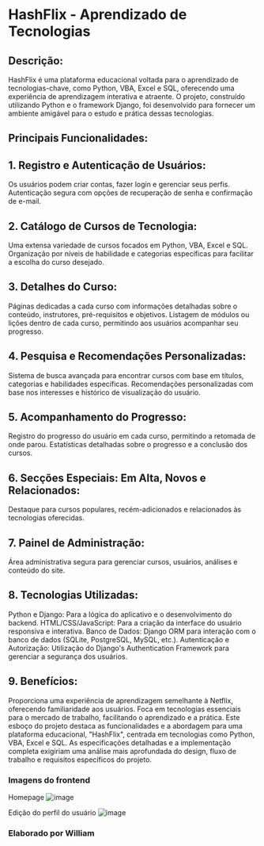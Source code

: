 # HashFlix - Aprendizado de Tecnologias

## Descrição:
HashFlix é uma plataforma educacional voltada para o aprendizado de tecnologias-chave, como Python, VBA, Excel e SQL, oferecendo uma experiência de aprendizagem interativa e atraente. O projeto, construído utilizando Python e o framework Django, foi desenvolvido para fornecer um ambiente amigável para o estudo e prática dessas tecnologias.

## Principais Funcionalidades:

## 1. Registro e Autenticação de Usuários:
Os usuários podem criar contas, fazer login e gerenciar seus perfis.
Autenticação segura com opções de recuperação de senha e confirmação de e-mail.


## 2. Catálogo de Cursos de Tecnologia:
Uma extensa variedade de cursos focados em Python, VBA, Excel e SQL.
Organização por níveis de habilidade e categorias específicas para facilitar a escolha do curso desejado.


## 3. Detalhes do Curso:
Páginas dedicadas a cada curso com informações detalhadas sobre o conteúdo, instrutores, pré-requisitos e objetivos.
Listagem de módulos ou lições dentro de cada curso, permitindo aos usuários acompanhar seu progresso.


## 4. Pesquisa e Recomendações Personalizadas:
Sistema de busca avançada para encontrar cursos com base em títulos, categorias e habilidades específicas.
Recomendações personalizadas com base nos interesses e histórico de visualização do usuário.


## 5. Acompanhamento do Progresso:
Registro do progresso do usuário em cada curso, permitindo a retomada de onde parou.
Estatísticas detalhadas sobre o progresso e a conclusão dos cursos.


## 6. Secções Especiais: Em Alta, Novos e Relacionados:
Destaque para cursos populares, recém-adicionados e relacionados às tecnologias oferecidas.


## 7. Painel de Administração:
Área administrativa segura para gerenciar cursos, usuários, análises e conteúdo do site.


## 8. Tecnologias Utilizadas:
Python e Django: Para a lógica do aplicativo e o desenvolvimento do backend.
HTML/CSS/JavaScript: Para a criação da interface do usuário responsiva e interativa.
Banco de Dados: Django ORM para interação com o banco de dados (SQLite, PostgreSQL, MySQL, etc.).
Autenticação e Autorização: Utilização do Django's Authentication Framework para gerenciar a segurança dos usuários.


## 9. Benefícios:
Proporciona uma experiência de aprendizagem semelhante à Netflix, oferecendo familiaridade aos usuários.
Foca em tecnologias essenciais para o mercado de trabalho, facilitando o aprendizado e a prática.
Este esboço do projeto destaca as funcionalidades e a abordagem para uma plataforma educacional, "HashFlix", centrada em tecnologias como Python, VBA, Excel e SQL. As especificações detalhadas e a implementação completa exigiriam uma análise mais aprofundada do design, fluxo de trabalho e requisitos específicos do projeto.


### Imagens do frontend
Homepage
![image](https://github.com/wdesouza95/hashflix_william/assets/114028870/d82b1e94-8157-455e-a641-d4e8148dd555)


Edição do perfil do usuário
![image](https://github.com/wdesouza95/hashflix_william/assets/114028870/7918146b-2d30-4958-99b7-37d7052036e8)


### Elaborado por William
